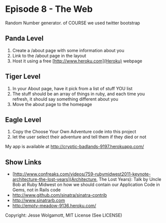 Episode 8 - The Web
=====================

Random Number generator. of COURSE we used twitter bootstrap

Panda Level
-----------

1. Create a /about page with some information about you
2. Link to the /about page in the layout
3. Host it using a free [http://www.heroku.com](Heroku) webpage

Tiger Level
-----------

1. In your About page, have it pick from a list of stuff YOU list
2. The stuff should be an array of things in ruby, and each time you refresh, it should say something different about you
3. Move the about page to the homepage

Eagle Level
-----------

1. Copy the Choose Your Own Adventure code into this project
2. let the user select their adventure and tell them if they died or not

My app is available at http://cryptic-badlands-9197.herokuapp.com/

Show Links
----------

* [http://www.confreaks.com/videos/759-rubymidwest2011-keynote-architecture-the-lost-years](Architecture, The Lost Years): Talk by Uncle Bob at Ruby Midwest on how we should contain our Application Code in Gems, not in Rails code
* http://www.github.com/sinatra/sinatra-contrib
* http://www.sinatrarb.com
* http://empty-meadow-9136.heroku.com/

Copyright: Jesse Wolgamott, MIT License (See LICENSE)
